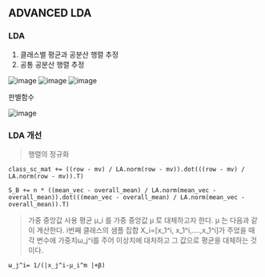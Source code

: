 ## ADVANCED LDA
### LDA
1. 클래스별 평균과 공분산 행렬 추정
2. 공통 공분산 행렬 추정
   
![image](https://github.com/user-attachments/assets/35f4dae8-8641-4da8-bd49-481cba1bdf8c)
![image](https://github.com/user-attachments/assets/b8c4470b-e959-43c9-957b-67313d5f3b9b)
![image](https://github.com/user-attachments/assets/11173a11-dc4e-44ec-ba6d-ae7bcd322400)

판별함수

![image](https://github.com/user-attachments/assets/ced5fdf4-e720-41cc-af51-6e1b30de9c7e)


### LDA 개선
>행렬의 정규화
```
class_sc_mat += ((row - mv) / LA.norm(row - mv)).dot(((row - mv) / LA.norm(row - mv)).T)
```
```
S_B += n * ((mean_vec - overall_mean) / LA.norm(mean_vec - overall_mean)).dot(((mean_vec - overall_mean) / LA.norm(mean_vec - overall_mean)).T)
```
>가중 중앙값 사용
평균 μ_i 를 가중 중앙값 μ ̃로 대체하고자 한다. μ ̃는 다음과 같이 계산한다. i번째 클래스의 샘플 집합 X_i=[x_1^i, x_1^i,….,x_1^i]가 주었을 때 각 변수에 가중치ω_j^i를 주어 이상치에 대처하고 그 값으로 평균을 대체하는 것이다.
```
ω_j^i= 1/(|x_j^i-μ_i^m |+β)
```
